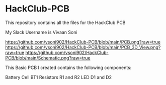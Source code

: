 # HackClub-PCB
This repository contains all the files for the HackClub PCB

My Slack Username is Vivaan Soni

https://github.com/vsoni902/HackClub-PCB/blob/main/PCB.png?raw=true
https://github.com/vsoni902/HackClub-PCB/blob/main/PCB_3D_View.png?raw=true
https://github.com/vsoni902/HackClub-PCB/blob/main/Schematic.png?raw=true

This Basic PCB I created contains the following components:

Battery Cell BT1
Resistors R1 and R2
LED D1 and D2
